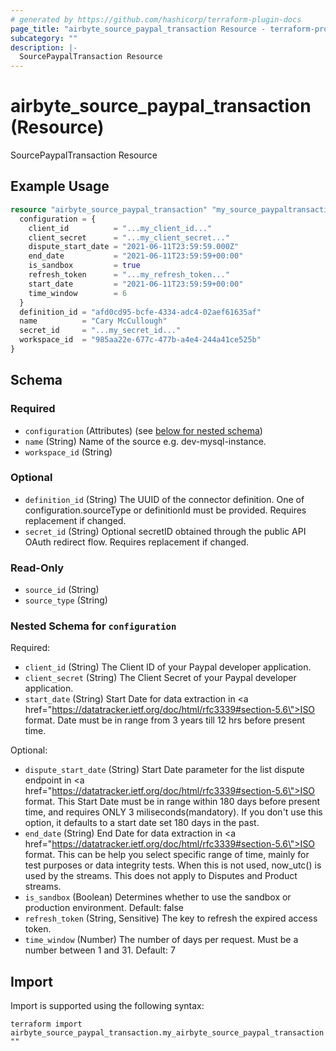 ```yaml
---
# generated by https://github.com/hashicorp/terraform-plugin-docs
page_title: "airbyte_source_paypal_transaction Resource - terraform-provider-airbyte"
subcategory: ""
description: |-
  SourcePaypalTransaction Resource
---
```


# airbyte_source_paypal_transaction (Resource)

SourcePaypalTransaction Resource

## Example Usage

```terraform
resource "airbyte_source_paypal_transaction" "my_source_paypaltransaction" {
  configuration = {
    client_id          = "...my_client_id..."
    client_secret      = "...my_client_secret..."
    dispute_start_date = "2021-06-11T23:59:59.000Z"
    end_date           = "2021-06-11T23:59:59+00:00"
    is_sandbox         = true
    refresh_token      = "...my_refresh_token..."
    start_date         = "2021-06-11T23:59:59+00:00"
    time_window        = 6
  }
  definition_id = "afd0cd95-bcfe-4334-adc4-02aef61635af"
  name          = "Cary McCullough"
  secret_id     = "...my_secret_id..."
  workspace_id  = "985aa22e-677c-477b-a4e4-244a41ce525b"
}
```

<!-- schema generated by tfplugindocs -->
## Schema

### Required

- `configuration` (Attributes) (see [below for nested schema](#nestedatt--configuration))
- `name` (String) Name of the source e.g. dev-mysql-instance.
- `workspace_id` (String)

### Optional

- `definition_id` (String) The UUID of the connector definition. One of configuration.sourceType or definitionId must be provided. Requires replacement if changed.
- `secret_id` (String) Optional secretID obtained through the public API OAuth redirect flow. Requires replacement if changed.

### Read-Only

- `source_id` (String)
- `source_type` (String)

<a id="nestedatt--configuration"></a>
### Nested Schema for `configuration`

Required:

- `client_id` (String) The Client ID of your Paypal developer application.
- `client_secret` (String) The Client Secret of your Paypal developer application.
- `start_date` (String) Start Date for data extraction in <a href=\"https://datatracker.ietf.org/doc/html/rfc3339#section-5.6\">ISO format</a>. Date must be in range from 3 years till 12 hrs before present time.

Optional:

- `dispute_start_date` (String) Start Date parameter for the list dispute endpoint in <a href=\"https://datatracker.ietf.org/doc/html/rfc3339#section-5.6\">ISO format</a>. This Start Date must be in range within 180 days before present time, and requires ONLY 3 miliseconds(mandatory). If you don't use this option, it defaults to a start date set 180 days in the past.
- `end_date` (String) End Date for data extraction in <a href=\"https://datatracker.ietf.org/doc/html/rfc3339#section-5.6\">ISO format</a>. This can be help you select specific range of time, mainly for test purposes  or data integrity tests. When this is not used, now_utc() is used by the streams. This does not apply to Disputes and Product streams.
- `is_sandbox` (Boolean) Determines whether to use the sandbox or production environment. Default: false
- `refresh_token` (String, Sensitive) The key to refresh the expired access token.
- `time_window` (Number) The number of days per request. Must be a number between 1 and 31. Default: 7

## Import

Import is supported using the following syntax:

```shell
terraform import airbyte_source_paypal_transaction.my_airbyte_source_paypal_transaction ""
```
